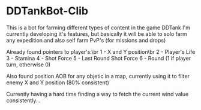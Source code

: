 # DDTankBot-Clib
This is a bot for farming different types of content in the game DDTank
I'm currently developing it's features, but basically it will be able to solo farm any expedition and also self farm PvP's (for missions and drops)

Already found pointers to player's:\br
1 - X and Y position\br
2 - Player's Life
3 - Stamina
4 - Shot Force
5 - Last Round Shot Force
6 - Round (1 if player turn, otherwise 0)

Also found position AOB for any objetic in a map, currently using it to filter enemy X and Y position (80% consistent)

Currently having a hard time finding a way to fetch the current wind value consistently...
